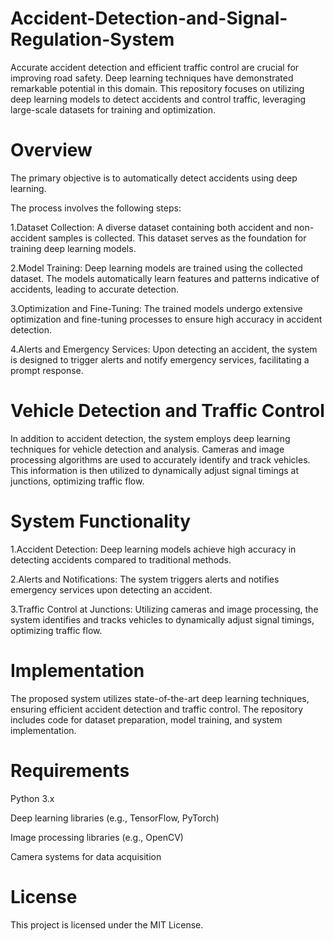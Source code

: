 # Accident-Detection-and-Signal-Regulation-System
Accurate accident detection and efficient traffic control are crucial for improving road safety. Deep learning techniques have demonstrated remarkable potential in this domain. This repository focuses on utilizing deep learning models to detect accidents and control traffic, leveraging large-scale datasets for training and optimization.

# Overview
The primary objective is to automatically detect accidents using deep learning. 

The process involves the following steps:

1.Dataset Collection: A diverse dataset containing both accident and non-accident samples is collected. This dataset serves as the foundation for training deep learning models.

2.Model Training: Deep learning models are trained using the collected dataset. The models automatically learn features and patterns indicative of accidents, leading to accurate detection.

3.Optimization and Fine-Tuning: The trained models undergo extensive optimization and fine-tuning processes to ensure high accuracy in accident detection.

4.Alerts and Emergency Services: Upon detecting an accident, the system is designed to trigger alerts and notify emergency services, facilitating a prompt response.

# Vehicle Detection and Traffic Control 
In addition to accident detection, the system employs deep learning techniques for vehicle detection and analysis. Cameras and image processing algorithms are used to accurately identify and track vehicles. This information is then utilized to dynamically adjust signal timings at junctions, optimizing traffic flow.

# System Functionality
1.Accident Detection: Deep learning models achieve high accuracy in detecting accidents compared to traditional methods.

2.Alerts and Notifications: The system triggers alerts and notifies emergency services upon detecting an accident.

3.Traffic Control at Junctions: Utilizing cameras and image processing, the system identifies and tracks vehicles to dynamically adjust signal timings, optimizing traffic flow.

# Implementation
The proposed system utilizes state-of-the-art deep learning techniques, ensuring efficient accident detection and traffic control. The repository includes code for dataset preparation, model training, and system implementation.

# Requirements
Python 3.x

Deep learning libraries (e.g., TensorFlow, PyTorch)

Image processing libraries (e.g., OpenCV)

Camera systems for data acquisition

# License
This project is licensed under the MIT License.
